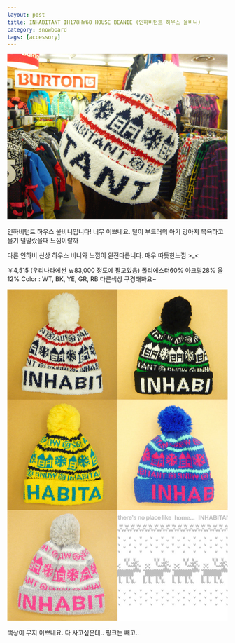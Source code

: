 ```yaml
---
layout: post
title: INHABITANT IH178HW68 HOUSE BEANIE (인하비턴트 하우스 울비니)
category: snowboard
tags: [accessory]
---
```

![이니하비턴트 비니](/images/posts/inhabitant_02.gif)

인하비턴트 하우스 울비니입니다! 너무 이쁘네요. 털이 부드러워 아기 강아지 목욕하고 물기 덜말랐을때 느낌이랄까

다른 인하비 신상 하우스 비니와 느낌이 완전다릅니다. 매우 따듯한느낌 >_<

￥4,515 (우리나라에선 ￦83,000 정도에 팔고있음)
폴리에스터60% 아크릴28% 울12%
Color : WT, BK, YE, GR, RB
다른색상 구경해봐요~

![이니하비턴트 비니](/images/posts/inhabitant_01.jpg)

색상이 무지 이쁘네요. 다 사고싶은데.. 핑크는 빼고.. 